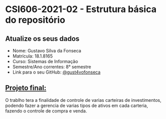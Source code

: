 # **CSI606-2021-02 - Estrutura básica do repositório**

## Atualize os seus dados

- Nome: Gustavo Silva da Fonseca 
- Matrícula: 18.1.8165
- Curso: Sistemas de Informação
- Semestre/Ano correntes: 8° semestre
- Link para o seu GitHub: [@gust4vofonseca](https://github.com/gust4vofonseca)

## [Projeto final:](./Projeto/README.md)

O trablho tera a finalidade de controle de varias carteiras de investimentos, podendo fazer a gerencia de varias tipos de ativos em cada carteria, fazendo o controle de compra e venda.
